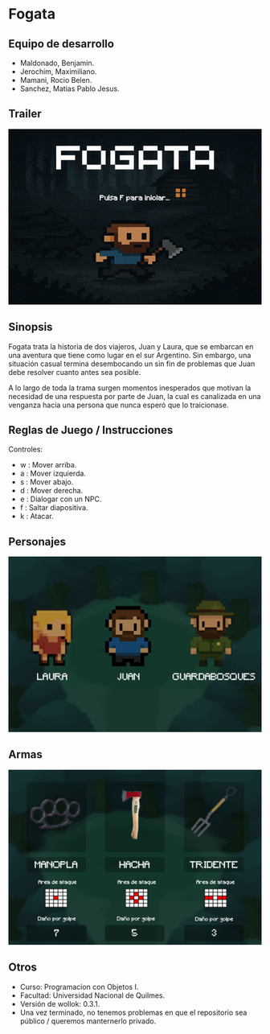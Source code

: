 
# Fogata

## Equipo de desarrollo

- Maldonado, Benjamin.
- Jerochim, Maximiliano.
- Mamani, Rocio Belen.
- Sanchez, Matias Pablo Jesus.

## Trailer

![(agregar)](assets/trailer.gif)

## Sinopsis

Fogata trata la historia de dos viajeros, Juan y Laura, que se embarcan en una aventura que tiene como lugar en el sur Argentino.
Sin embargo, una situación casual termina desembocando un sin fin de problemas que Juan debe resolver cuanto antes sea posible.

A lo largo de toda la trama surgen momentos inesperados que motivan la necesidad de una respuesta por parte de Juan, la cual es canalizada
en una venganza hacia una persona que nunca esperó que lo traicionase. 

## Reglas de Juego / Instrucciones

Controles:

-    w : Mover arriba.
-    a : Mover izquierda.
-    s : Mover abajo.
-    d : Mover derecha.
-    e : Dialogar con un NPC.
-    f : Saltar diapositiva.
-    k : Atacar.

## Personajes

![(agregar)](assets/personajes.png)

## Armas

![(agregar)](assets/armas.png)

## Otros

- Curso: Programacion con Objetos I.
- Facultad: Universidad Nacional de Quilmes.
- Versión de wollok: 0.3.1.
- Una vez terminado, no tenemos problemas en que el repositorio sea público / queremos manternerlo privado.
